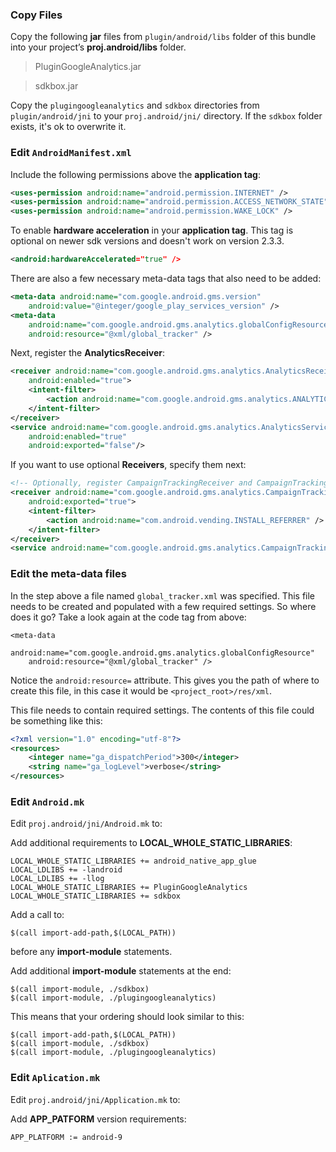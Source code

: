 ### Copy Files
Copy the following __jar__ files from `plugin/android/libs` folder of this
bundle into your project’s __proj.android/libs__ folder.

> PluginGoogleAnalytics.jar

> sdkbox.jar

Copy the `plugingoogleanalytics` and `sdkbox` directories from `plugin/android/jni` to your `proj.android/jni/` directory. If the `sdkbox` folder exists, it's ok to overwrite it.

### Edit `AndroidManifest.xml`
Include the following permissions above the __application tag__:
```xml
<uses-permission android:name="android.permission.INTERNET" />
<uses-permission android:name="android.permission.ACCESS_NETWORK_STATE" />
<uses-permission android:name="android.permission.WAKE_LOCK" />
```

To enable __hardware acceleration__ in your __application tag__. This tag is
optional on newer sdk versions and doesn't work on version 2.3.3.
```xml
<android:hardwareAccelerated="true" />
```

There are also a few necessary meta-data tags that also need to be added:
```xml
<meta-data android:name="com.google.android.gms.version"
    android:value="@integer/google_play_services_version" />
<meta-data
    android:name="com.google.android.gms.analytics.globalConfigResource"
    android:resource="@xml/global_tracker" />
```

Next, register the __AnalyticsReceiver__:
```xml
<receiver android:name="com.google.android.gms.analytics.AnalyticsReceiver"
    android:enabled="true">
    <intent-filter>
        <action android:name="com.google.android.gms.analytics.ANALYTICS_DISPATCH" />
    </intent-filter>
</receiver>
<service android:name="com.google.android.gms.analytics.AnalyticsService"
    android:enabled="true"
    android:exported="false"/>
```

If you want to use optional __Receivers__, specify them next:
```xml
<!-- Optionally, register CampaignTrackingReceiver and CampaignTrackingService to enable installation campaign reporting -->
<receiver android:name="com.google.android.gms.analytics.CampaignTrackingReceiver"
    android:exported="true">
    <intent-filter>
        <action android:name="com.android.vending.INSTALL_REFERRER" />
    </intent-filter>
</receiver>
<service android:name="com.google.android.gms.analytics.CampaignTrackingService" />
```

### Edit the meta-data files
In the step above a file named `global_tracker.xml` was specified. This file needs to be created and populated with a few required settings. So where does it go? Take a look again at the code tag from above:
```
<meta-data
    android:name="com.google.android.gms.analytics.globalConfigResource"
    android:resource="@xml/global_tracker" />
```
Notice the `android:resource=` attribute. This gives you the path of where to create this file, in this case it would be `<project_root>/res/xml`.

This file needs to contain required settings. The contents of this file could be something like this:
```xml
<?xml version="1.0" encoding="utf-8"?>
<resources>
    <integer name="ga_dispatchPeriod">300</integer>
    <string name="ga_logLevel">verbose</string>
</resources>
```

### Edit `Android.mk`
Edit `proj.android/jni/Android.mk` to:

Add additional requirements to __LOCAL_WHOLE_STATIC_LIBRARIES__:
```
LOCAL_WHOLE_STATIC_LIBRARIES += android_native_app_glue
LOCAL_LDLIBS += -landroid
LOCAL_LDLIBS += -llog
LOCAL_WHOLE_STATIC_LIBRARIES += PluginGoogleAnalytics
LOCAL_WHOLE_STATIC_LIBRARIES += sdkbox
```

Add a call to:
```
$(call import-add-path,$(LOCAL_PATH))
```
before any __import-module__ statements.

Add additional __import-module__ statements at the end:
```
$(call import-module, ./sdkbox)
$(call import-module, ./plugingoogleanalytics)
```

This means that your ordering should look similar to this:
```
$(call import-add-path,$(LOCAL_PATH))
$(call import-module, ./sdkbox)
$(call import-module, ./plugingoogleanalytics)
```

### Edit `Aplication.mk`
Edit `proj.android/jni/Application.mk` to:

Add __APP_PATFORM__ version requirements:
```
APP_PLATFORM := android-9
```
